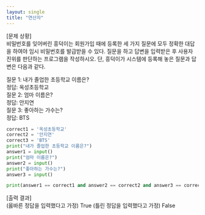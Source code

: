 ```yaml
---
layout: single
title: "연산자"
---
```


[문제 상황]  
비밀번호를 잊어버린 흥덕이는 회원가입 때에 등록한 세 가지 질문에 모두 정확한 대답을
하여야 임시 비밀번호를 발급받을 수 있다. 질문을 하고 답변을 입력받은 후 사용자 진위를
판단하는 프로그램을 작성하시오. 단, 흥덕이가 시스템에 등록해 놓은 질문과 답변은 다음과
같다.

질문 1: 내가 졸업한 초등학교 이름은?  
정답: 옥성초등학교  
질문 2: 엄마 이름은?  
정답: 안지연  
질문 3: 좋아하는 가수는?  
정답: BTS  

~~~python
correct1 = '옥성초등학교'
correct2 = '안지연'
correct3 = 'BTS'
print("내가 졸업한 초등학교 이름은?")
answer1 = input()
print("엄마 이름은?")
answer2 = input()
print("좋아하는 가수는?")
answer3 = input()

print(answer1 == correct1 and answer2 == correct2 and answer3 == correct3)
~~~

[출력 결과]  
(옳바른 정답을 입력했다고 가정)
True
(틀린 정답을 입력했다고 가정)
False
